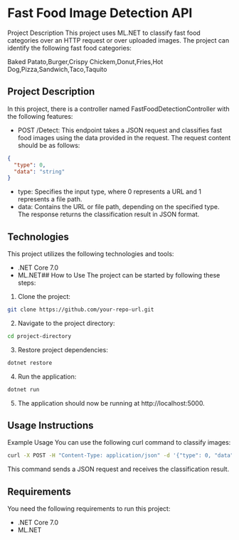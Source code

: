 # Fast Food Image Detection API
Project Description
This project uses ML.NET to classify fast food categories over an HTTP request or over uploaded images. The project can identify the following fast food categories:

Baked Patato,Burger,Crispy Chickem,Donut,Fries,Hot Dog,Pizza,Sandwich,Taco,Taquito
## Project Description
In this project, there is a controller named FastFoodDetectionController with the following features:

- POST /Detect: This endpoint takes a JSON request and classifies fast food images using the data provided in the request. The request content should be as follows:

  
```json
{
  "type": 0,
  "data": "string"
}
```
- type: Specifies the input type, where 0 represents a URL and 1 represents a file path.
- data: Contains the URL or file path, depending on the specified type.
The response returns the classification result in JSON format.
## Technologies
This project utilizes the following technologies and tools:
- .NET Core 7.0
- ML.NET## How to Use
The project can be started by following these steps:

1. Clone the project:
```bash
git clone https://github.com/your-repo-url.git
```
2. Navigate to the project directory:
```bash
cd project-directory
```
3. Restore project dependencies:
```bash
dotnet restore
```
4. Run the application:
```bash
dotnet run
```
5. The application should now be running at http://localhost:5000.

## Usage Instructions
Example Usage
You can use the following curl command to classify images:
```bash
curl -X POST -H "Content-Type: application/json" -d '{"type": 0, "data": "URL_or_FilePath"}' http://localhost:5000/Detect
```
This command sends a JSON request and receives the classification result.
## Requirements

You need the following requirements to run this project:

- .NET Core 7.0
- ML.NET


  

